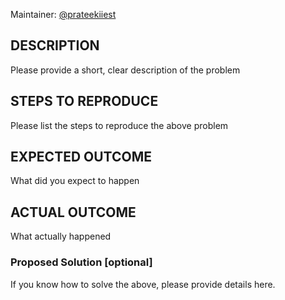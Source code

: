 Maintainer: [@prateekiiest](https://github.com/prateekiiest)

## DESCRIPTION

Please provide a short, clear description of the problem

## STEPS TO REPRODUCE

Please list the steps to reproduce the above problem

## EXPECTED OUTCOME

What did you expect to happen

## ACTUAL OUTCOME

What actually happened

### Proposed Solution [optional]

If you know how to solve the above, please provide details here.
